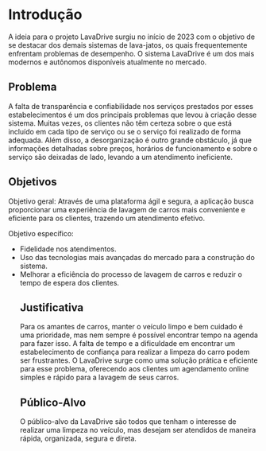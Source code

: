 # Introdução

A ideia para o projeto LavaDrive surgiu no início de 2023 com o objetivo de se destacar dos demais sistemas de lava-jatos, os quais frequentemente enfrentam problemas de desempenho. O sistema LavaDrive é um dos mais modernos e autônomos disponíveis atualmente no mercado.

## Problema

A falta de transparência e confiabilidade nos serviços prestados por esses estabelecimentos é um dos principais problemas que levou à criação desse sistema. Muitas vezes, os clientes não têm certeza sobre o que está incluído em cada tipo de serviço ou se o serviço foi realizado de forma adequada. Além disso, a desorganização é outro grande obstáculo, já que informações detalhadas sobre preços, horários de funcionamento e sobre o serviço são deixadas de lado, levando a um atendimento ineficiente.

## Objetivos

Objetivo geral: Através de uma plataforma ágil e segura, a aplicação busca proporcionar uma experiência de lavagem de carros mais conveniente e eficiente para os clientes, trazendo um atendimento efetivo.

Objetivo específico:
<ul>
 <li>Fidelidade nos atendimentos. </li>
 <li>Uso das tecnologias mais avançadas do mercado para a construção do sistema. </li>
 <li>Melhorar a eficiência do processo de lavagem de carros e reduzir o tempo de espera dos clientes. </li>
 

## Justificativa

Para os amantes de carros, manter o veículo limpo e bem cuidado é uma prioridade, mas nem sempre é possível encontrar tempo na agenda para fazer isso. A falta de tempo e a dificuldade em encontrar um estabelecimento de confiança para realizar a limpeza do carro podem ser frustrantes. O LavaDrive surge como uma solução prática e eficiente para esse problema, oferecendo aos clientes um agendamento online simples e rápido para a lavagem de seus carros.


## Público-Alvo

O público-alvo da LavaDrive são todos que tenham o interesse de realizar uma limpeza no veículo, mas desejam ser atendidos de maneira rápida, organizada, segura e direta.
